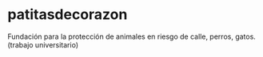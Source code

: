 # patitasdecorazon
Fundación para la protección de animales en riesgo de calle, perros, gatos. (trabajo universitario)
